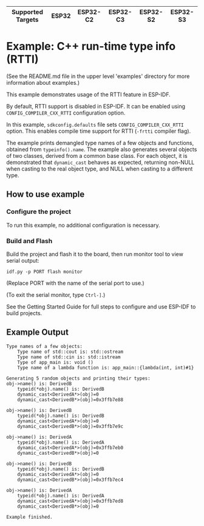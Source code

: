 | Supported Targets | ESP32 | ESP32-C2 | ESP32-C3 | ESP32-S2 | ESP32-S3 |
| ----------------- | ----- | -------- | -------- | -------- | -------- |

# Example: C++ run-time type info (RTTI)

(See the README.md file in the upper level 'examples' directory for more information about examples.)

This example demonstrates usage of the RTTI feature in ESP-IDF.

By default, RTTI support is disabled in ESP-IDF. It can be enabled using `CONFIG_COMPILER_CXX_RTTI` configuration option.

In this example, `sdkconfig.defaults` file sets `CONFIG_COMPILER_CXX_RTTI` option. This enables compile time support for RTTI (`-frtti` compiler flag).

The example prints demangled type names of a few objects and functions, obtained from `typeinfo().name`. The example also generates several objects of two classes, derived from a common base class. For each object, it is demonstrated that `dynamic_cast` behaves as expected, returning non-NULL when casting to the real object type, and NULL when casting to a different type.

## How to use example

### Configure the project

To run this example, no additional configuration is necessary.

### Build and Flash

Build the project and flash it to the board, then run monitor tool to view serial output:

```
idf.py -p PORT flash monitor
```

(Replace PORT with the name of the serial port to use.)

(To exit the serial monitor, type ``Ctrl-]``.)

See the Getting Started Guide for full steps to configure and use ESP-IDF to build projects.

## Example Output

```
Type names of a few objects:
	Type name of std::cout is: std::ostream
	Type name of std::cin is: std::istream
	Type of app_main is: void ()
	Type name of a lambda function is: app_main::{lambda(int, int)#1}

Generating 5 random objects and printing their types:
obj->name() is: DerivedB
	typeid(*obj).name() is: DerivedB
	dynamic_cast<DerivedA*>(obj)=0
	dynamic_cast<DerivedB*>(obj)=0x3ffb7e88

obj->name() is: DerivedB
	typeid(*obj).name() is: DerivedB
	dynamic_cast<DerivedA*>(obj)=0
	dynamic_cast<DerivedB*>(obj)=0x3ffb7e9c

obj->name() is: DerivedA
	typeid(*obj).name() is: DerivedA
	dynamic_cast<DerivedA*>(obj)=0x3ffb7eb0
	dynamic_cast<DerivedB*>(obj)=0

obj->name() is: DerivedB
	typeid(*obj).name() is: DerivedB
	dynamic_cast<DerivedA*>(obj)=0
	dynamic_cast<DerivedB*>(obj)=0x3ffb7ec4

obj->name() is: DerivedA
	typeid(*obj).name() is: DerivedA
	dynamic_cast<DerivedA*>(obj)=0x3ffb7ed8
	dynamic_cast<DerivedB*>(obj)=0

Example finished.
```

